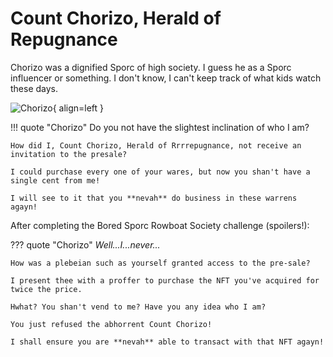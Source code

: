 # Count Chorizo, Herald of Repugnance

Chorizo was a dignified Sporc of high society. I guess he as a Sporc influencer or something. I don't know, I can't keep track of what kids watch these days.

![Chorizo](/img/burning/chorizo.png){ align=left }

!!! quote "Chorizo"
	Do you not have the slightest inclination of who I am?

	How did I, Count Chorizo, Herald of Rrrrepugnance, not receive an invitation to the presale?

	I could purchase every one of your wares, but now you shan't have a single cent from me!

	I will see to it that you **nevah** do business in these warrens agayn!

After completing the Bored Sporc Rowboat Society challenge (spoilers!):

??? quote "Chorizo"
	_Well...I...never..._

	How was a plebeian such as yourself granted access to the pre-sale?

	I present thee with a proffer to purchase the NFT you've acquired for twice the price.

	Hwhat? You shan't vend to me? Have you any idea who I am?

	You just refused the abhorrent Count Chorizo!

	I shall ensure you are **nevah** able to transact with that NFT agayn!